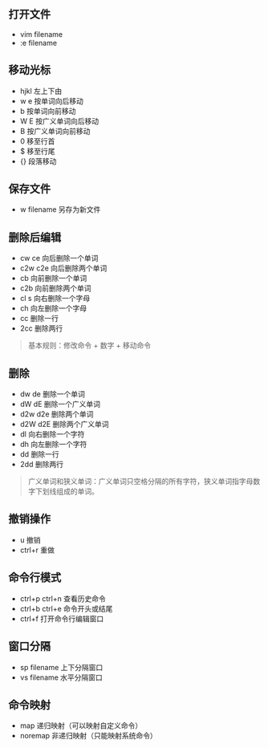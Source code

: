 ## 打开文件
- vim filename
- :e filename


## 移动光标
- hjkl 左上下由
- w e 按单词向后移动
- b 按单词向前移动
- W E 按广义单词向后移动
- B 按广义单词向前移动
- 0 移至行首
- $ 移至行尾
- {} 段落移动

## 保存文件
- w filename 另存为新文件

## 删除后编辑
- cw ce 向后删除一个单词
- c2w c2e 向后删除两个单词
- cb 向前删除一个单词
- c2b 向前删除两个单词
- cl s 向右删除一个字母
- ch 向左删除一个字母
- cc 删除一行
- 2cc 删除两行
> 基本规则：修改命令 + 数字 + 移动命令

## 删除
- dw de 删除一个单词
- dW dE 删除一个广义单词
- d2w d2e 删除两个单词
- d2W d2E 删除两个广义单词
- dl 向右删除一个字符
- dh 向左删除一个字符
- dd 删除一行
- 2dd 删除两行

> 广义单词和狭义单词：广义单词只空格分隔的所有字符，狭义单词指字母数字下划线组成的单词。

## 撤销操作
- u 撤销
- ctrl+r 重做

## 命令行模式
- ctrl+p ctrl+n 查看历史命令
- ctrl+b ctrl+e 命令开头或结尾
- ctrl+f 打开命令行编辑窗口

## 窗口分隔
- sp filename 上下分隔窗口
- vs filename 水平分隔窗口

## 命令映射
- map 递归映射（可以映射自定义命令）
- noremap 非递归映射（只能映射系统命令）


